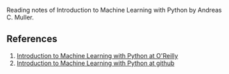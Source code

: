 Reading notes of Introduction to Machine Learning with Python by Andreas C. Muller.


## References
1. [Introduction to Machine Learning with Python at O'Reilly](https://www.oreilly.com/library/view/introduction-to-machine/9781449369880/)
1. [Introduction to Machine Learning with Python at github](https://github.com/amueller/introduction_to_ml_with_python)
